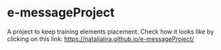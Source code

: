 # e-messageProject
A project to keep training elements placement.
Check how it looks like by clicking on this link:
https://natalialira.github.io/e-messageProject/
